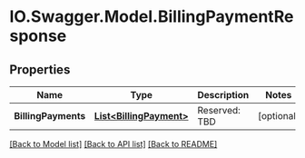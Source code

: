 # IO.Swagger.Model.BillingPaymentResponse
## Properties

Name | Type | Description | Notes
------------ | ------------- | ------------- | -------------
**BillingPayments** | [**List&lt;BillingPayment&gt;**](BillingPayment.md) | Reserved: TBD | [optional] 

[[Back to Model list]](../README.md#documentation-for-models) [[Back to API list]](../README.md#documentation-for-api-endpoints) [[Back to README]](../README.md)

